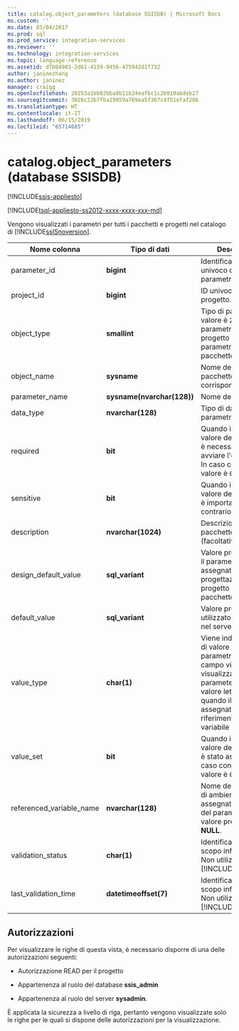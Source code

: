 ```yaml
---
title: catalog.object_parameters (database SSISDB) | Microsoft Docs
ms.custom: ''
ms.date: 03/04/2017
ms.prod: sql
ms.prod_service: integration-services
ms.reviewer: ''
ms.technology: integration-services
ms.topic: language-reference
ms.assetid: d7b04903-2d61-4159-9456-475942d1f732
author: janinezhang
ms.author: janinez
manager: craigg
ms.openlocfilehash: 20253a1bb82bba8b11b24eafbc1c26010abdeb27
ms.sourcegitcommit: 3026c22b7fba19059a769ea5f367c4f51efaf286
ms.translationtype: HT
ms.contentlocale: it-IT
ms.lasthandoff: 06/15/2019
ms.locfileid: "65714685"
---
```

# <a name="catalogobjectparameters-ssisdb-database"></a>catalog.object_parameters (database SSISDB)

[!INCLUDE[ssis-appliesto](../../includes/ssis-appliesto-ssvrpluslinux-asdb-asdw-xxx.md)]


[!INCLUDE[tsql-appliesto-ss2012-xxxx-xxxx-xxx-md](../../includes/tsql-appliesto-ss2012-xxxx-xxxx-xxx-md.md)]

  Vengono visualizzati i parametri per tutti i pacchetti e progetti nel catalogo di [!INCLUDE[ssISnoversion](../../includes/ssisnoversion-md.md)].  
  
|Nome colonna|Tipo di dati|Descrizione|  
|-----------------|---------------|-----------------|  
|parameter_id|**bigint**|Identificatore (ID) univoco del parametro.|  
|project_id|**bigint**|ID univoco del progetto.|  
|object_type|**smallint**|Tipo di parametro. Il valore è `20` per un parametro del progetto e `30` per un parametro del pacchetto.|  
|object_name|**sysname**|Nome del progetto o pacchetto corrispondente.|  
|parameter_name|**sysname(nvarchar(128))**|Nome del parametro.|  
|data_type|**nvarchar(128)**|Tipo di dati del parametro.|  
|required|**bit**|Quando il valore è `1`, il valore del parametro è necessario per avviare l'esecuzione. In caso contrario, il valore è `0`.|  
|sensitive|**bit**|Quando il valore è `1`, il valore del parametro è importante. In caso contrario, il valore è `0`.|  
|description|**nvarchar(1024)**|Descrizione del pacchetto (facoltativa).|  
|design_default_value|**sql_variant**|Valore predefinito per il parametro assegnato durante la progettazione del progetto o del pacchetto.|  
|default_value|**sql_variant**|Valore predefinito utilizzato attualmente nel server.|  
|value_type|**char(1)**|Viene indicato il tipo di valore del parametro. In questo campo viene visualizzato `V` quando parameter_value è un valore letterale e `R` quando il valore viene assegnato facendo riferimento a una variabile di ambiente.|  
|value_set|**bit**|Quando il valore è `1`, il valore del parametro è stato assegnato. In caso contrario, il valore è `0`.|  
|referenced_variable_name|**nvarchar(128)**|Nome della variabile di ambiente assegnata al valore del parametro. Il valore predefinito è **NULL**.|  
|validation_status|**char(1)**|Identificato solo a scopo informativo. Non utilizzato in [!INCLUDE[ssCurrent](../../includes/sscurrent-md.md)].|  
|last_validation_time|**datetimeoffset(7)**|Identificato solo a scopo informativo. Non utilizzato in [!INCLUDE[ssCurrent](../../includes/sscurrent-md.md)].|  
  
## <a name="permissions"></a>Autorizzazioni  
 Per visualizzare le righe di questa vista, è necessario disporre di una delle autorizzazioni seguenti:  
  
-   Autorizzazione READ per il progetto  
  
-   Appartenenza al ruolo del database **ssis_admin**  
  
-   Appartenenza al ruolo del server **sysadmin**.  
  
 È applicata la sicurezza a livello di riga, pertanto vengono visualizzate solo le righe per le quali si dispone delle autorizzazioni per la visualizzazione.  
  
  
